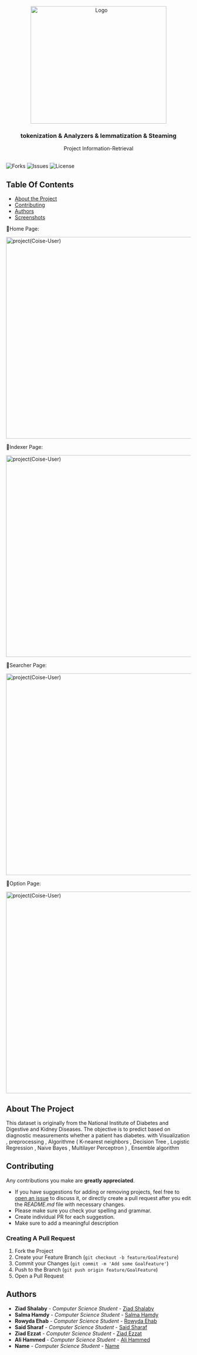 
<br/>
<p align="center">
  <a href="https://github.com/ZeadShalaby/Information-Retrieval">
          <img src="https://imgur.com/R2ntGxb.png?w=1200" alt="Logo" width="370" height="320">
    
  </a>
    
<h3 align="center"> tokenization & Analyzers & lemmatization & Steaming </h3>

  <p align="center">
     Project Information-Retrieval
    <br/>
    <br/>
  </p>
  
![Forks](https://img.shields.io/github/forks/ZeadShalaby/Information-Retrieval?style=social) ![Issues](https://img.shields.io/github/issues/ZeadShalaby/Information-Retrieval) ![License](https://img.shields.io/github/license/ZeadShalaby/Information-Retrieval)

## Table Of Contents

* [About the Project](#about-the-project)
* [Contributing](#contributing)
* [Authors](#authors)
* [Screenshots](#Screenshots)



📌Home Page:

<img src="https://imgur.com/w8OoqA8.png" alt="project(Coise-User)" width="1000" height="550">



📌Indexer Page:


<img src="https://imgur.com/Z5IvRam.png" alt="project(Coise-User)" width="1000" height="550">




📌Searcher Page: 



<img src="https://imgur.com/ANljlSu.png" alt="project(Coise-User)" width="1000" height="550">



📌Option Page: 



<img src="https://imgur.com/KmgF2RJ.png" alt="project(Coise-User)" width="1000" height="550">





</p>

## About The Project
This dataset is originally from the National Institute of Diabetes and Digestive and Kidney Diseases. The objective is to predict based on diagnostic measurements whether a patient has diabetes.
with Visualization , preprocessing , Algorithme ( K-nearest neighbors  , Decision Tree , Logistic Regression , Naive Bayes , Multilayer Perceptron  ) , Ensemble algorithm
## Contributing

Any contributions you make are **greatly appreciated**.

* If you have suggestions for adding or removing projects, feel free
  to [open an issue](https://github.com/ZeadShalaby/Information-Retrieval/issues/new) to discuss it, or directly
  create a pull request after you edit the *README.md* file with necessary changes.
* Please make sure you check your spelling and grammar.
* Create individual PR for each suggestion.
* Make sure to add a meaningful description

### Creating A Pull Request

1. Fork the Project
2. Create your Feature Branch (`git checkout -b feature/GoalFeature`)
3. Commit your Changes (`git commit -m 'Add some GoalFeature'`)
4. Push to the Branch (`git push origin feature/GoalFeature`)
5. Open a Pull Request



## Authors
* **Ziad Shalaby** - *Computer Science Student* - [Ziad Shalaby](https://github.com/ZeadShalaby)
* **Salma Hamdy** - *Computer Science Student* - [Salma Hamdy](https://github.com/salmaserag)
* **Rowyda Ehab** - *Computer Science Student* - [Rowyda Ehab](https://github.com/RowydaEhab8)
* **Said Sharaf** - *Computer Science Student* - [Said Sharaf](https://github.com/Saidsharaf)
* **Ziad Ezzat** - *Computer Science Student* - [Ziad Ezzat](https://github.com/ziad-ezzat)
* **Ali Hammed** - *Computer Science Student* - [Ali Hammed](https://github.com/Aliatia20)
* **Name** - *Computer Science Student* - [Name](https://github.com/Name)



